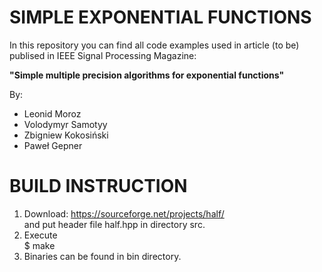 # SIMPLE EXPONENTIAL FUNCTIONS
In this repository you can find all code examples used in article (to be) publised in IEEE Signal Processing Magazine:  

**"Simple multiple precision algorithms for exponential functions"**  

By:
 - Leonid Moroz  
 - Volodymyr Samotyy  
 - Zbigniew Kokosiński  
 - Paweł Gepner

# BUILD INSTRUCTION

1. Download:
https://sourceforge.net/projects/half/  
and put header file half.hpp in directory src.
2. Execute  
$ make
3. Binaries can be found in bin directory.
